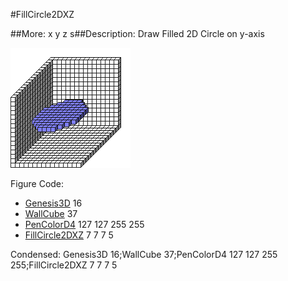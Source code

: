 #FillCircle2DXZ

##More: x y z s##Description: Draw Filled 2D Circle on y-axis <x> <y> <z> <radius>

![](FillCircle2DXZ.png)

Figure Code:
- [Genesis3D](Genesis3D.md) 16
- [WallCube](WallCube.md) 37
- [PenColorD4](PenColorD4.md) 127 127 255 255
- [FillCircle2DXZ](FillCircle2DXZ.md) 7 7 7 5

Condensed: Genesis3D 16;WallCube 37;PenColorD4 127 127 255 255;FillCircle2DXZ 7 7 7 5

